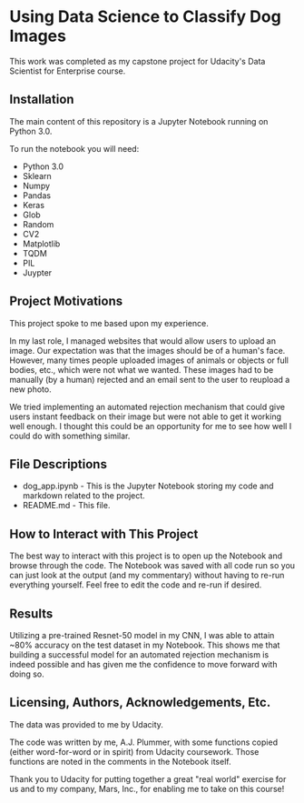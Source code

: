 # Using Data Science to Classify Dog Images
This work was completed as my capstone project for Udacity's Data Scientist for Enterprise course.

## Installation
The main content of this repository is a Jupyter Notebook running on Python 3.0.

To run the notebook you will need:
- Python 3.0
- Sklearn
- Numpy
- Pandas
- Keras
- Glob
- Random
- CV2
- Matplotlib
- TQDM
- PIL
- Juypter

## Project Motivations
This project spoke to me based upon my experience.

In my last role, I managed websites that would allow users to upload an image. Our expectation was that the images should be of a human's face. However, many times people uploaded images of animals or objects or full bodies, etc., which were not what we wanted. These images had to be manually (by a human) rejected and an email sent to the user to reupload a new photo.

We tried implementing an automated rejection mechanism that could give users instant feedback on their image but were not able to get it working well enough. I thought this could be an opportunity for me to see how well I could do with something similar.

## File Descriptions
- dog_app.ipynb - This is the Jupyter Notebook storing my code and markdown related to the project.
- README.md - This file.

## How to Interact with This Project
The best way to interact with this project is to open up the Notebook and browse through the code. The Notebook was saved with all code run so you can just look at the output (and my commentary) without having to re-run everything yourself. Feel free to edit the code and re-run if desired.

## Results
Utilizing a pre-trained Resnet-50 model in my CNN, I was able to attain ~80% accuracy on the test dataset in my Notebook. This shows me that building a successful model for an automated rejection mechanism is indeed possible and has given me the confidence to move forward with doing so.

## Licensing, Authors, Acknowledgements, Etc.
The data was provided to me by Udacity.

The code was written by me, A.J. Plummer, with some functions copied (either word-for-word or in spirit) from Udacity coursework. Those functions are noted in the comments in the Notebook itself.

Thank you to Udacity for putting together a great "real world" exercise for us and to my company, Mars, Inc., for enabling me to take on this course!
